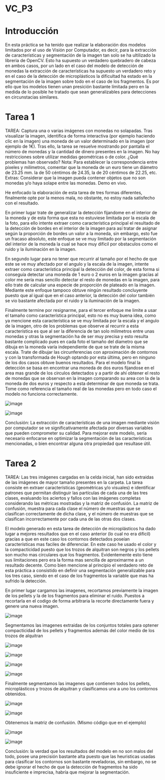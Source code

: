 # VC_P3


# Introducción

En esta práctica se ha tenido que realizar la elaboración dos modelos limitados por el uso de Visión por Computador, es decir, para la extracción de características y segmentación de la imagen tan solo se ha ultilizado la libreria de OpenCV. Esto ha supuesto un verdadero quebradero de cabeza en ambos casos, por un lado en el caso del modelo de detección de monedas la extracción de características ha supuesto un verdadero reto y en el caso de la detección de microplásticos la dificultad ha estado en la segmentación de la imagen sobre todo en el caso de los fragmentos. Es por ello que los modelos tienen unan presición bastante límitada pero en la medida de lo posible he tratado que sean generalizables para detecciones en circunstacias similares.

# Tarea 1

TAREA: Captura una o varias imágenes con monedas no solapadas. Tras visualizar la imagen, identifica de forma interactiva (por ejemplo haciendo clic en la imagen) una moneda de un valor determinado en la imagen (por ejemplo de 1€). Tras ello, la tarea se resuelve mostrando por pantalla el número de monedas y la cantidad de dinero presentes en la imagen. No hay restricciones sobre utilizar medidas geométricas o de color. ¿Qué problemas han observado?
Nota: Para establecer la correspondencia entre píxeles y milímetros, comentar que la moneda de un euro tiene un diámetro de 23.25 mm. la de 50 céntimos de 24.35, la de 20 céntimos de 22.25, etc.
Extras: Considerar que la imagen pueda contener objetos que no son monedas y/o haya solape entre las monedas. Demo en vivo.


He enfocado la elaboración de esta tarea de tres formas diferentes, finalmente opte por la menos mala, no obstante, no estoy nada satisfecho con el resultado. 

En primer lugar trate de generalizar la detección fijandome en el interior de la moneda y de esta forma que esta no estuviese limitada por la escala de la foto, para ello intente extraer como característica principal el resultado de la detección de bordes en el interior de la imagen para así tratar de asignar según la proporción de bordes un valor a la moneda, sin embargo, esto fue un fracaso absoluto, este enfoque se ve muy limitado por la segmentación del interior de la moneda la cual se hace muy dificil por obstaculos como el ruido y la iluminación en la imagen.

En segundo lugar para no tener que recurrir al tamaño por el hecho de que este se ve muy afectado por el angulo y la escala de la imagen, intente extraer como característica principal la detección del color, de esta forma si conseguía detectar una moneda de 1 euro o 2 euros en la imagen gracias al color me sería mas sencillo detectar el resto de monedas en la imagen, para ello trate de calcular una especie de proporción de plateado en la imagen. Mediante este enfoque tampoco obtuve ningún resultado concluyente puesto que al igual que en el caso anterior, la detección del color también se vio bastante afectada por el ruido y la iluminación de la imagen.

Finalmente termine por resignarme, para el tercer enfoque me limite a usar el tamaño como característica principal, esto no es muy buena idea, como ya mencione esta característica se ve muy limitada por la escala y el angulo de la imagen, otro de los problemas que observe al recurrir a esta característica es que al ser la diferencia de tan solo milimetros entre unas monedas y otras la segmentación ha de ser muy precisa y esto resulta bastante complicado pues en cada foto el tamaño del diametro que se dibuja en la moneda varía independiente de que se trate de la misma escala. Trate de dibujar las circunferencias con aproximación de contornos y con la transformada de Hough optando por esta última, pero en ninguno de los dos casos obtuve buenos resultados. Para el modelo final la detección se basa en encontrar una moneda de dos euros fijandose en el area mas grande de los circulos detectados y a partir de ahí obtener el resto de monedas que se observan en la imagen comparando su area con la de la moneda de dos euros y respecto a esta determinar de que moneda se trata. Tome como referencia el tamaño real de las monedas pero en todo caso el modelo no funciona correctamente.


![image](https://github.com/user-attachments/assets/a6bb6054-6f09-4507-baf9-548fe45948bd)

![image](https://github.com/user-attachments/assets/6b6fb2d0-d88f-455f-b66e-b6392da57db4)


Conclusión: La extracción de características de una imagen mediante visión por computador se ve significativamente afectada por diversas variables que pueden comprometer su calidad. Para mejorar este modelo, sería necesario enfocarse en optimizar la segmentación de las características mencionadas, o bien encontrar alguna otra propiedad que resultase útil.

# Tarea 2

TAREA: Las tres imágenes cargadas en la celda inicial, han sido extraidas de las imágenes de mayor tamaño presentes en la carpeta. La tarea consiste en extraer características (geométricas y/o visuales) e identificar patrones que permitan distinguir las partículas de cada una de las tres clases, evaluando los aciertos y fallos con las imágenes completas considerando las métricas mostradas y la matriz de confusión. La matriz de confusión, muestra para cada clase el número de muestras que se clasifican correctamente de dicha clase, y el número de muestras que se clasifican incorrectamente por cada una de las otras dos clases.


El modelo generado en esta tarea de detección de microplásticos ha dado lugar a mejores resultados que en el caso anterior (lo cual no era dificil) gracías a que en este caso los contornos detectados poseían características mas faciles de diferenciar. En este caso he usado el color y la compacticidad puesto que los trozos de alquitran son negros y los pellets son mucho mas circulares que los fragmentos. Evidentemente esto tiene sus limitaciones pero era la forma mas sencilla de aproximarme a un resultado decente. Como bien mencione al principio el verdadero reto de esta práctica a consistido en definir una segmentación generalizable para los tres caso, siendo en el caso de los fragmentos la variable que mas ha sufrido la detección.

En primer lugar cargamos las imagenes, recortamos previamente la imagen de los pellets y la de los fragmentos para eliminar el ruido. Puestos a recortarla en el codigo de forma arbitraria la recorte directamente fuera y genere una nueva imagen.


![image](https://github.com/user-attachments/assets/371a2f50-3def-456f-908e-f6a21f03fe48)


Segmentamos las imagenes extraidas de los conjuntos totales para optener compacticidad de los pellets y fragmentos además del color medio de los trozos de alquitran


![image](https://github.com/user-attachments/assets/f2ac5fe4-55b7-4b55-998b-71f11970e1eb)

![image](https://github.com/user-attachments/assets/523a4731-e39c-4354-ab68-889939e6187f)

![image](https://github.com/user-attachments/assets/c06722d4-681e-4397-90ff-b3f68d768cc2)

![image](https://github.com/user-attachments/assets/09eda7a5-dab3-4a16-9d7a-80adc8f3dea3)


Finalmente segmentamos las imagenes que contienen todos los pellets, microplásticos y trozos de alquitran y clasificamos una a uno los contornos obtenidos.


![image](https://github.com/user-attachments/assets/98802cef-7809-40b8-bff2-2d44afb65ec8)

![image](https://github.com/user-attachments/assets/cfcb6c92-8611-4886-ba93-f6b7305c309b)


Obtenemos la matriz de confusión. (Mismo código que en el ejemplo)


![image](https://github.com/user-attachments/assets/3126f60c-8803-473d-9327-19826e830e48)

![image](https://github.com/user-attachments/assets/8e1c62e6-760a-4d7a-89a6-32ee5e5bdcea)


Conclusión: la verdad que los resultados del modelo en no son malos del todo, posee una precisión bastante alta puesto que las heuristicas usadas para clasificar los contornos son bastante reveladoras, sin embargo, no se debe ignorar el hecho de que la detección de fragmentos ha sido insuficiente e imprecisa, habría que mejorar la segmentación.








